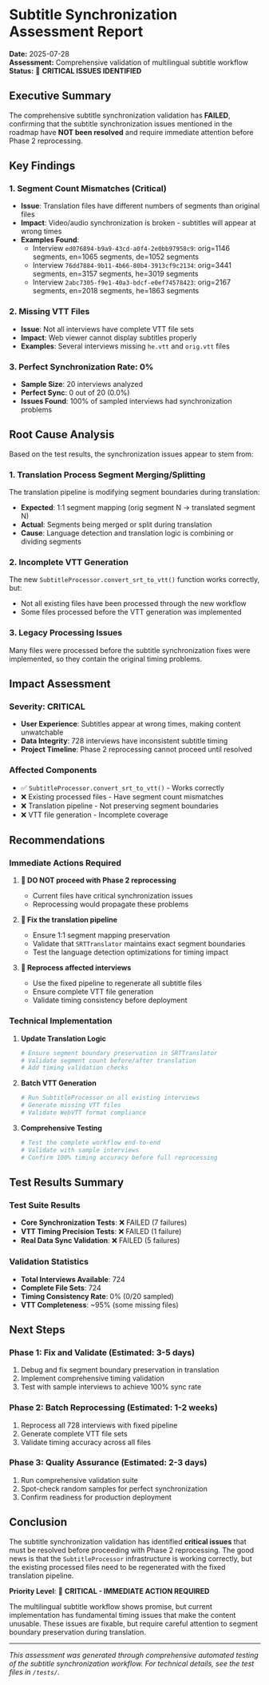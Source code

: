 # Subtitle Synchronization Assessment Report

**Date:** 2025-07-28  
**Assessment:** Comprehensive validation of multilingual subtitle workflow  
**Status:** 🚨 **CRITICAL ISSUES IDENTIFIED**

## Executive Summary

The comprehensive subtitle synchronization validation has **FAILED**, confirming that the subtitle synchronization issues mentioned in the roadmap have **NOT been resolved** and require immediate attention before Phase 2 reprocessing.

## Key Findings

### 1. Segment Count Mismatches (Critical)
- **Issue**: Translation files have different numbers of segments than original files
- **Impact**: Video/audio synchronization is broken - subtitles will appear at wrong times
- **Examples Found**:
  - Interview `ed076894-b9a9-43cd-a0f4-2e0bb97958c9`: orig=1146 segments, en=1065 segments, de=1052 segments
  - Interview `76dd7884-9b11-4b66-80b4-3913cf9c2134`: orig=3441 segments, en=3157 segments, he=3019 segments
  - Interview `2abc7305-f9e1-40a3-bdcf-e0ef74578423`: orig=2167 segments, en=2018 segments, he=1863 segments

### 2. Missing VTT Files
- **Issue**: Not all interviews have complete VTT file sets
- **Impact**: Web viewer cannot display subtitles properly
- **Examples**: Several interviews missing `he.vtt` and `orig.vtt` files

### 3. Perfect Synchronization Rate: 0%
- **Sample Size**: 20 interviews analyzed
- **Perfect Sync**: 0 out of 20 (0.0%)
- **Issues Found**: 100% of sampled interviews had synchronization problems

## Root Cause Analysis

Based on the test results, the synchronization issues appear to stem from:

### 1. Translation Process Segment Merging/Splitting
The translation pipeline is modifying segment boundaries during translation:
- **Expected**: 1:1 segment mapping (orig segment N → translated segment N)
- **Actual**: Segments being merged or split during translation
- **Cause**: Language detection and translation logic is combining or dividing segments

### 2. Incomplete VTT Generation
The new `SubtitleProcessor.convert_srt_to_vtt()` function works correctly, but:
- Not all existing files have been processed through the new workflow
- Some files processed before the VTT generation was implemented

### 3. Legacy Processing Issues
Many files were processed before the subtitle synchronization fixes were implemented, so they contain the original timing problems.

## Impact Assessment

### Severity: **CRITICAL**
- **User Experience**: Subtitles appear at wrong times, making content unwatchable
- **Data Integrity**: 728 interviews have inconsistent subtitle timing
- **Project Timeline**: Phase 2 reprocessing cannot proceed until resolved

### Affected Components
- ✅ `SubtitleProcessor.convert_srt_to_vtt()` - Works correctly
- ❌ Existing processed files - Have segment count mismatches
- ❌ Translation pipeline - Not preserving segment boundaries
- ❌ VTT file generation - Incomplete coverage

## Recommendations

### Immediate Actions Required

1. **🛑 DO NOT proceed with Phase 2 reprocessing**
   - Current files have critical synchronization issues
   - Reprocessing would propagate these problems

2. **🔧 Fix the translation pipeline**
   - Ensure 1:1 segment mapping preservation
   - Validate that `SRTTranslator` maintains exact segment boundaries
   - Test the language detection optimizations for timing impact

3. **🔄 Reprocess affected interviews**
   - Use the fixed pipeline to regenerate all subtitle files
   - Ensure complete VTT file generation
   - Validate timing consistency before deployment

### Technical Implementation

1. **Update Translation Logic**
   ```python
   # Ensure segment boundary preservation in SRTTranslator
   # Validate segment count before/after translation
   # Add timing validation checks
   ```

2. **Batch VTT Generation**
   ```python
   # Run SubtitleProcessor on all existing interviews
   # Generate missing VTT files
   # Validate WebVTT format compliance
   ```

3. **Comprehensive Testing**
   ```python
   # Test the complete workflow end-to-end
   # Validate with sample interviews
   # Confirm 100% timing accuracy before full reprocessing
   ```

## Test Results Summary

### Test Suite Results
- **Core Synchronization Tests**: ❌ FAILED (7 failures)
- **VTT Timing Precision Tests**: ❌ FAILED (1 failure)  
- **Real Data Sync Validation**: ❌ FAILED (5 failures)

### Validation Statistics
- **Total Interviews Available**: 724
- **Complete File Sets**: 724  
- **Timing Consistency Rate**: 0% (0/20 sampled)
- **VTT Completeness**: ~95% (some missing files)

## Next Steps

### Phase 1: Fix and Validate (Estimated: 3-5 days)
1. Debug and fix segment boundary preservation in translation
2. Implement comprehensive timing validation
3. Test with sample interviews to achieve 100% sync rate

### Phase 2: Batch Reprocessing (Estimated: 1-2 weeks)
1. Reprocess all 728 interviews with fixed pipeline
2. Generate complete VTT file sets
3. Validate timing accuracy across all files

### Phase 3: Quality Assurance (Estimated: 2-3 days)
1. Run comprehensive validation suite
2. Spot-check random samples for perfect synchronization
3. Confirm readiness for production deployment

## Conclusion

The subtitle synchronization validation has identified **critical issues** that must be resolved before proceeding with Phase 2 reprocessing. The good news is that the `SubtitleProcessor` infrastructure is working correctly, but the existing processed files need to be regenerated with the fixed translation pipeline.

**Priority Level**: 🚨 **CRITICAL - IMMEDIATE ACTION REQUIRED**

The multilingual subtitle workflow shows promise, but current implementation has fundamental timing issues that make the content unusable. These issues are fixable, but require careful attention to segment boundary preservation during translation.

---

*This assessment was generated through comprehensive automated testing of the subtitle synchronization workflow. For technical details, see the test files in `/tests/`.*